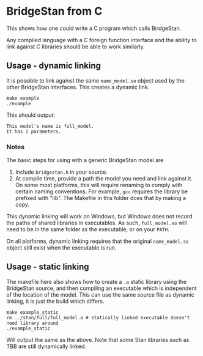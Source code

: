 # BridgeStan from C

This shows how one could write a C program which calls BridgeStan.

Any compiled language with a C foreign function interface and
the ability to link against C libraries should be able to work similarly.

## Usage - dynamic linking

It is possible to link against the same `name_model.so` object used by the other
BridgeStan interfaces. This creates a dynamic link.

```shell
make example
./example
```

This should output:

```
This model's name is full_model.
It has 1 parameters.
```

### Notes

The basic steps for using with a generic BridgeStan model are

1. Include `bridgestan.h` in your source.
2. At compile time, provide a path the model you need and link against it.
   On some most platforms, this will require renaming to comply with certain naming
   conventions. For example, `gcc` requires the library be prefixed with "lib".
   The Makefile in this folder does that by making a copy.

This dynamic linking will work on Windows, but Windows does not record the paths
of shared libraries in executables. As such, `full_model.so` will need to be
in the same folder as the executable, or on your `PATH`.

On all platforms, dynamic linking requires that the original `name_model.so` object
still exist when the executable is run.

## Usage - static linking

The makefile here also shows how to create a `.a` static library using the BridgeStan
source, and then compiling an executable which is independent of the location of the model.
This can use the same source file as dynamic linking, it is just the build which differs.

```shell
make example_static
rm ../stan/full/full_model.a # statically linked executable doesn't need library around
./example_static
```

Will output the same as the above. Note that some Stan libraries such as TBB
are still dynamically linked.
